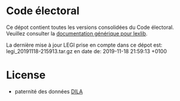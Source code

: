 # Code électoral

Ce dépot contient toutes les versions consolidées du Code électoral. Veuillez consulter la [documentation générique pour lexlib](https://github.com/lexlib/documentation/wiki).

La dernière mise à jour LEGI prise en compte dans ce dépot est: legi_20191118-215913.tar.gz en date de: 2019-11-18 21:59:13 +0100

# License
- paternité des données [DILA](https://www.data.gouv.fr/en/datasets/legi-codes-lois-et-reglements-consolides/)



